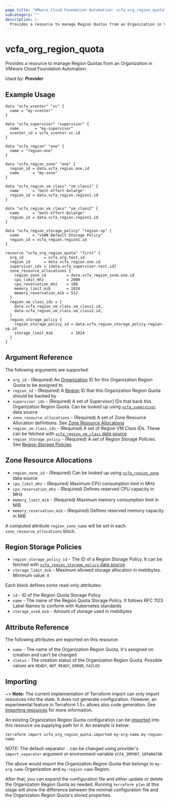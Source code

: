 ```yaml
---
page_title: "VMware Cloud Foundation Automation: vcfa_org_region_quota"
subcategory: ""
description: |-
  Provides a resource to manage Region Quotas from an Organization in VMware Cloud Foundation Automation.
---
```


# vcfa_org_region_quota

Provides a resource to manage Region Quotas from an Organization in VMware Cloud Foundation Automation.

_Used by: **Provider**_

## Example Usage

```hcl
data "vcfa_vcenter" "vc" {
  name = "my-vcenter"
}

data "vcfa_supervisor" "supervisor" {
  name       = "my-supervisor"
  vcenter_id = vcfa_vcenter.vc.id
}

data "vcfa_region" "one" {
  name = "region-one"
}

data "vcfa_region_zone" "one" {
  region_id = data.vcfa_region.one.id
  name      = "my-zone"
}

data "vcfa_region_vm_class" "vm_class1" {
  name      = "best-effort-4xlarge"
  region_id = data.vcfa_region.region1.id
}

data "vcfa_region_vm_class" "vm_class2" {
  name      = "best-effort-8xlarge"
  region_id = data.vcfa_region.region1.id
}

data "vcfa_region_storage_policy" "region-sp" {
  name      = "vSAN Default Storage Policy"
  region_id = vcfa_region.region1.id
}

resource "vcfa_org_region_quota" "first" {
  org_id         = vcfa_org.test.id
  region_id      = data.vcfa_region.one.id
  supervisor_ids = [data.vcfa_supervisor.test.id]
  zone_resource_allocations {
    region_zone_id         = data.vcfa_region_zone.one.id
    cpu_limit_mhz          = 2000
    cpu_reservation_mhz    = 100
    memory_limit_mib       = 1024
    memory_reservation_mib = 512
  }
  region_vm_class_ids = [
    data.vcfa_region_vm_class.vm_class1.id,
    data.vcfa_region_vm_class.vm_class2.id,
  ]
  region_storage_policy {
    region_storage_policy_id = data.vcfa_region_storage_policy.region-sp.id
    storage_limit_mib        = 1024
  }
}
```

## Argument Reference

The following arguments are supported:

- `org_id` - (Required) An [Organization][vcfa_org] ID for this Organization Region Quota to be assigned to
- `region_id` - (Required) A [Region][vcfa_region] ID that this Organization Region Quota should be backed by
- `supervisor_ids` - (Required) A set of Supervisor] IDs that back this Organization Region Quota. Can be looked up
  using [`vcfa_supervisor`][vcfa_supervisor] data source
- `zone_resource_allocations` - (Required) A set of Zone Resource Allocation definitions. See [Zone Resource Allocations](#zone-resource-allocations-block)
- `region_vm_class_ids` - (Required) A set of Region VM Class IDs. These can be fetched with [`vcfa_region_vm_class` data source](/providers/vmware/vcfa/latest/docs/data-sources/region_vm_class)
- `region_storage_policy` - (Required) A set of Region Storage Policies. See [Region Storage Policies](#region-storage-policies)

<a id="zone-resource-allocations-block"></a>
## Zone Resource Allocations

- `region_zone_id` - (Required) Can be looked up using
  [`vcfa_region_zone`](/providers/vmware/vcfa/latest/docs/data-sources/region_zone) data source
- `cpu_limit_mhz` - (Required) Maximum CPU consumption limit in MHz
- `cpu_reservation_mhz` - (Required) Defines reserved CPU capacity in MHz
- `memory_limit_mib` - (Required) Maximum memory consumption limit in MiB
- `memory_reservation_mib` - (Required) Defines reserved memory capacity in MiB

A computed attribute `region_zone_name` will be set in each `zone_resource_allocations` block.

<a id="region-storage-policies"></a>
## Region Storage Policies

- `region_storage_policy_id` - The ID of a Region Storage Policy. It can be fetched with [`vcfa_region_storage_policy` data source](/providers/vmware/vcfa/latest/docs/data-sources/region_storage_policy).
- `storage_limit_mib` - Maximum allowed storage allocation in mebibytes. Minimum value: `0`

Each block defines some read-only attributes:

- `id` - ID of the Region Quota Storage Policy
- `name` - The name of the Region Quota Storage Policy. It follows RFC 1123 Label Names to conform with Kubernetes standards
- `storage_used_mib` - Amount of storage used in mebibytes

## Attribute Reference

The following attributes are exported on this resource:

- `name` - The name of the Organization Region Quota, it's assigned on creation and can't be changed
- `status` - The creation status of the Organization Region Quota. Possible values are `READY`, `NOT_READY`, `ERROR`,
  `FAILED`

## Importing

~> **Note:** The current implementation of Terraform import can only import resources into the
state. It does not generate configuration. However, an experimental feature in Terraform 1.5+ allows
also code generation. See [Importing resources][importing-resources] for more information.

An existing Organization Region Quota configuration can be [imported][docs-import] into this resource
via supplying path for it. An example is below:

```
terraform import vcfa_org_region_quota.imported my-org-name.my-region-name
```

_NOTE_: The default separator `.` can be changed using provider's `import_separator` argument or environment variable `VCFA_IMPORT_SEPARATOR`

The above would import the Organization Region Quota that belongs to `my-org-name` Organization and `my-region-name` Region.

After that, you can expand the configuration file and either update or delete the Organization Region Quota as needed. Running `terraform plan`
at this stage will show the difference between the minimal configuration file and the Organization Region Quota's stored properties.

[docs-import]: https://www.terraform.io/docs/import
[importing-resources]: /providers/vmware/vcfa/latest/docs/guides/importing_resources
[vcfa_org]: /providers/vmware/vcfa/latest/docs/resources/org
[vcfa_region]: /providers/vmware/vcfa/latest/docs/resources/region
[vcfa_supervisor]: /providers/vmware/vcfa/latest/docs/data-sources/supervisor